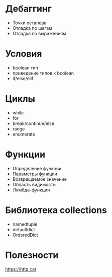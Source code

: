 # Дебаггинг
- Точки останова
- Отладка по шагам
- Отладка по выражениям
# Условия
- boolean тип
- приведение типов к boolean
- if/else/elif
# Циклы
- while
- for
- break/continue/else
- range
- enumerate
# Функции
- Определение функции
- Параметры функции
- Возвращаемое значение
- Область видимости
- Лямбда-функции
# Библиотека collections
- namedtuple
- defaultdict
- OrderedDict
# Полезности
https://http.cat